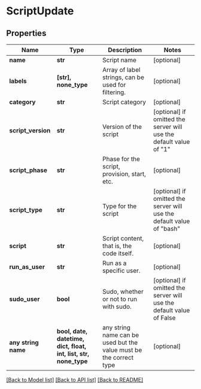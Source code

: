 # ScriptUpdate


## Properties
Name | Type | Description | Notes
------------ | ------------- | ------------- | -------------
**name** | **str** | Script name | [optional] 
**labels** | **[str], none_type** | Array of label strings, can be used for filtering. | [optional] 
**category** | **str** | Script category | [optional] 
**script_version** | **str** | Version of the script | [optional]  if omitted the server will use the default value of "1"
**script_phase** | **str** | Phase for the script, provision, start, etc. | [optional] 
**script_type** | **str** | Type for the script | [optional]  if omitted the server will use the default value of "bash"
**script** | **str** | Script content, that is, the code itself. | [optional] 
**run_as_user** | **str** | Run as a specific user. | [optional] 
**sudo_user** | **bool** | Sudo, whether or not to run with sudo. | [optional]  if omitted the server will use the default value of False
**any string name** | **bool, date, datetime, dict, float, int, list, str, none_type** | any string name can be used but the value must be the correct type | [optional]

[[Back to Model list]](../README.md#documentation-for-models) [[Back to API list]](../README.md#documentation-for-api-endpoints) [[Back to README]](../README.md)


